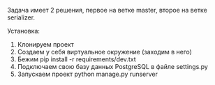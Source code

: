 Задача имеет 2 решения, первое на ветке master, второе на ветке serializer.

Установка:
1. Клонируем проект
2. Создаем у себя виртуальное окружение (заходим в него)
3. Бежим pip install -r requirements/dev.txt
4. Подключаем свою базу данных PostgreSQL в файле settings.py
5. Запускаем проект python manage.py runserver
